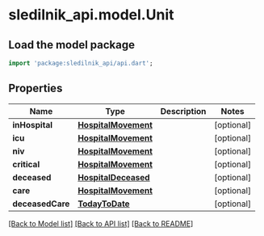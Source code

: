 # sledilnik_api.model.Unit

## Load the model package
```dart
import 'package:sledilnik_api/api.dart';
```

## Properties
Name | Type | Description | Notes
------------ | ------------- | ------------- | -------------
**inHospital** | [**HospitalMovement**](HospitalMovement.md) |  | [optional] 
**icu** | [**HospitalMovement**](HospitalMovement.md) |  | [optional] 
**niv** | [**HospitalMovement**](HospitalMovement.md) |  | [optional] 
**critical** | [**HospitalMovement**](HospitalMovement.md) |  | [optional] 
**deceased** | [**HospitalDeceased**](HospitalDeceased.md) |  | [optional] 
**care** | [**HospitalMovement**](HospitalMovement.md) |  | [optional] 
**deceasedCare** | [**TodayToDate**](TodayToDate.md) |  | [optional] 

[[Back to Model list]](../README.md#documentation-for-models) [[Back to API list]](../README.md#documentation-for-api-endpoints) [[Back to README]](../README.md)


